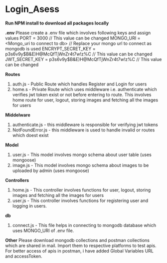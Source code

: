# Login_Asess

**Run NPM install to download all packages locally**

**.env**
Please create a .env file which involves following keys and assign values
PORT = 3000 // This value can be changed
MONGO_URI = <Mongo_uri to connect to db> // Replace your mongo url to connect as mongodb is used
ENCRYPT_SECRET_KEY = p3s6v9y$B&E)H@McQfTjWnZr4t7w!z%C // This value can be changed
JWT_SECRET_KEY = p3s6v9y$B&E)H@McQfTjWnZr4t7w!z%C // This value can be changed


**Routes**
1. auth.js - Public Route which handles Register and Login for users
2. home.s - Private Route which uses middleware i.e. authenticate which verifies jwt token exist or not before entering to route. This involves home route for user, logout, storing images and fetching all the images for users

**Middelware**
1. authenticate.js - this middleware is responsible for verifying jwt tokens
2. NotFoundError.js - this middleware is used to handle invalid or routes which doest exist

**Model**
1. user.js - This model involves mongo schema about user table (uses mongoose)
2. image.js - This model involves mongo schema about images to be uploaded by admin (uses mongoose)

**Controllers**
1. home.js - This controller involves functions for user, logout, storing images and fetching all the images for users
2. user.js - This controller involves functions for registering user and logging in users.

**db**
1. connect.js - This file helps in connecting to mongodb database which uses MONGO_URI of .env file.

**Other**
Please download mongodb collections and postman collections which are shared in mail. Import them to respective platforms to test apis.
For better access of apis in postman, i have added Global Variables URL and accessToken.
